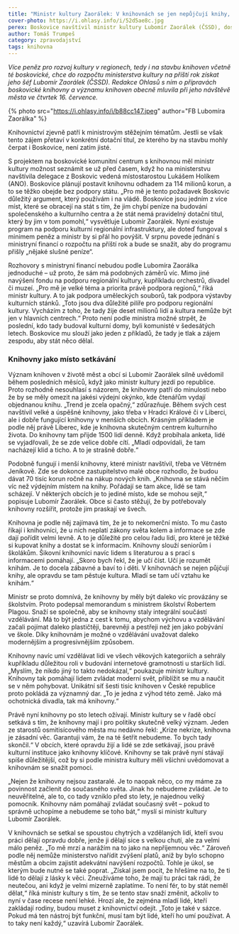 ```yaml
---
title: "Ministr kultury Zaorálek: V knihovnách se jen nepůjčují knihy, pěstuje se tam kultura"
cover-photo: https://i.ohlasy.info/i/52d5ae8c.jpg
perex: Boskovice navštívil ministr kultury Lubomír Zaorálek (ČSSD), dostali jsme příležitost promluvit s ním o přípravách stavby boskovické knihovny a významu knihoven obecně.
author: Tomáš Trumpeš
category: zpravodajství
tags: knihovna
---
```


*Více peněz pro rozvoj kultury v regionech, tedy i na stavbu knihoven včetně té boskovické, chce do rozpočtu ministerstva kultury na příští rok získat jeho šéf Lubomír Zaorálek (ČSSD). Redakce Ohlasů s ním o přípravách boskovické knihovny a významu knihoven obecně mluvila při jeho návštěvě města ve čtvrtek 16. července.*

{% photo src="https://i.ohlasy.info/i/b88cc147.jpeg" author="FB Lubomíra Zaorálka" %}

Knihovnictví zjevně patří k ministrovým stěžejním tématům. Jestli se však tento zájem přetaví v konkrétní dotační titul, ze kterého by na stavbu mohly čerpat i Boskovice, není zatím jisté. 

S projektem na boskovické komunitní centrum s knihovnou měl ministr kultury možnost seznámit se už před časem, když ho na ministerstvu navštívila delegace z Boskovic vedená místostarostou Lukášem Holíkem (ANO). Boskovice plánují postavit knihovnu odhadem za 114 milionů korun, a to se těžko obejde bez podpory státu. „Pro mě je tento požadavek Boskovic důležitý argument, který používám i na vládě. Boskovice jsou jedním z více míst, které se obracejí na stát s tím, že jim chybí peníze na budování společenského a kulturního centra a že stát nemá pravidelný dotační titul, který by jim v tom pomohl,“ vysvětluje Lubomír Zaorálek. Nyní existuje program na podporu kulturní regionální infrastruktury, ale doteď fungoval s minimem peněz a ministr by si přál ho povýšit. V srpnu povede jednání s ministryní financí o rozpočtu na příští rok a bude se snažit, aby do programu přišly „nějaké slušné peníze“.

Rozhovory s ministryní financí nebudou podle Lubomíra Zaorálka jednoduché – už proto, že sám má podobných záměrů víc. Mimo jiné navýšení fondu na podporu regionální kultury, kupříkladu orchestrů, divadel či muzeí. „Pro mě je velké téma a priorita právě podpora regionů,“ říká ministr kultury. A to jak podpora uměleckých souborů, tak podpora výstavby kulturních stánků. „Toto jsou dva důležité pilíře pro podporu regionální kultury. Vycházím z toho, že tady žije deset milionů lidí a kultura nemůže být jen v hlavních centrech.“ Proto není podle ministra možné strpět, že poslední, kdo tady budoval kulturní domy, byli komunisté v šedesátých letech. Boskovice mu slouží jako jeden z příkladů, že tady je tlak a zájem zespodu, aby stát něco dělal.

### Knihovny jako místo setkávání

Význam knihoven v životě měst a obcí si Lubomír Zaorálek silně uvědomil během posledních měsíců, když jako ministr kultury jezdí po republice. Proto rozhodně nesouhlasí s názorem, že knihovny patří do minulosti nebo že by se měly omezit na jakési výdejní okýnko, kde čtenářům vydají objednanou knihu. „Trend je zcela opačný,“ zdůrazňuje. Během svých cest navštívil velké a úspěšné knihovny, jako třeba v Hradci Králové či v Liberci, ale i dobře fungující knihovny v menších obcích. Krásným příkladem je podle něj právě Liberec, kde je knihovna skutečným centrem kulturního života. Do knihovny tam přijde 1500 lidí denně. Když probíhala anketa, lidé se vyjadřovali, že se zde velice dobře cítí. „Mladí odpovídali, že tam nacházejí klid a ticho. A to je strašně dobře.“ 

Podobně fungují i menší knihovny, které ministr navštívil, třeba ve Větrném Jeníkově. Zde se dokonce zastupitelstvo malé obce rozhodlo, že budou dávat 70 tisíc korun ročně na nákup nových knih. „Knihovna se stává něčím víc než výdejním místem na knihy. Pořádají se tam akce, lidé se tam scházejí. V některých obcích je to jediné místo, kde se mohou sejít,“ popisuje Lubomír Zaorálek. Obce si často stěžují, že by potřebovaly knihovny rozšířit, protože jim praskají ve švech.

Knihovna je podle něj zajímavá tím, že je to nekomerční místo. To mu často říkají i knihovníci, že u nich neplatí zákony světa kolem a informace se zde dají pořídit velmi levně. A to je důležité pro celou řadu lidí, pro které je těžké si kupovat knihy a dostat se k informacím. Knihovny slouží seniorům i školákům. Šikovní knihovníci navíc lidem s literaturou a s prací s informacemi pomáhají. „Skoro bych řekl, že je učí číst. Učí je rozumět knihám. Je to docela zábavné a baví to i děti. V knihovnách se nejen půjčují knihy, ale opravdu se tam pěstuje kultura. Mladí se tam učí vztahu ke knihám.“

Ministr se proto domnívá, že knihovny by měly být daleko víc provázány se školstvím. Proto podepsal memorandum s ministrem školství Robertem Plagou. Snaží se společně, aby se knihovny staly integrální součástí vzdělávání. Má to být  jedna z cest k tomu, abychom výchovu a vzdělávání začali pojímat daleko plastičtěji, barevněji a pestřeji než jen jako pobývání ve škole. Díky knihovnám je možné o vzdělávání uvažovat daleko modernějším a progresivnějším způsobem.

Knihovny navíc umí vzdělávat lidi ve všech věkových kategoriích a sehrály kupříkladu důležitou roli v budování internetové gramotnosti u starších lidí. „Myslím, že nikdo jiný to takto nedokázal,“ poukazuje ministr kultury. Knihovny tak pomáhají lidem zvládat moderní svět, přiblížit se mu a naučit se v něm pohybovat. Unikátní síť šesti tisíc knihoven v České republice proto pokládá za významný dar. „To je jedna z výhod této země. Jako má ochotnická divadla, tak má knihovny.“

Právě nyní knihovny po sto letech ožívají. Ministr kultury se v řadě obcí setkává s tím, že knihovny mají i pro politiky skutečně velký význam. Jeden ze starostů osmitisícového města mu nedávno řekl: „Krize nekrize, knihovna je zásadní věc. Garantuji vám, že na té šetřit nebudeme. To bych tady skončil.“ V obcích, které opravdu žijí a lidé se zde setkávají, jsou právě kulturní instituce jako knihovny klíčové. Knihovny se tak právě nyní stávají spíše důležitější, což by si podle ministra kultury měli všichni uvědomovat a knihovnám se snažit pomoci.

„Nejen že knihovny nejsou zastaralé. Je to naopak něco, co my máme za povinnost začlenit do současného světa. Jinak ho nebudeme zvládat. Je to neuvěřitelné, ale to, co tady vzniklo před sto lety, je najednou velký pomocník. Knihovny nám pomáhají zvládat současný svět – pokud to správně uchopíme a nebudeme se toho bát,“ myslí si ministr kultury Lubomír Zaorálek.

V knihovnách se setkal se spoustou chytrých a vzdělaných lidí, kteří svou práci dělají opravdu dobře, jenže ji dělají sice s velkou chutí, ale za velmi málo peněz. „To mě mrzí a narážím na to jako na nepříjemnou věc.“ Zároveň podle něj nemůže ministerstvo nařídit zvýšení platů, aniž by bylo schopno městům a obcím zajistit adekvátní navýšení rozpočtů. Tohle je úkol, se kterým bude nutné se také poprat. „Získal jsem pocit, že hřešíme na to, že ti lidé to dělají z lásky k věci. Zneužíváme toho, že mají tu práci tak rádi, že neutečou, ani když je velmi mizerně zaplatíme. To není fér, to by stát neměl dělat,“ říká ministr kultury s tím, že se tento stav snaží změnit, ačkoliv to nyní v čase recese není lehké. Hrozí ale, že zejména mladí lidé, kteří zakládají rodiny, budou muset z knihovnictví odejít. „Toto je také v sázce. Pokud má ten nástroj být funkční, musí tam být lidé, kteří ho umí používat. A to taky není každý,“ uzavírá Lubomír Zaorálek.
